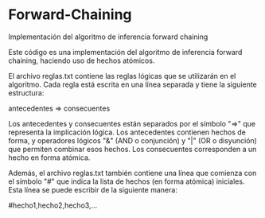 # Forward-Chaining
Implementación del algoritmo de inferencia forward chaining

Este código es una implementación del algoritmo de inferencia forward chaining, haciendo uso de hechos atómicos.

El archivo reglas.txt contiene las reglas lógicas que se utilizarán en el algoritmo. Cada regla está escrita en una línea separada y tiene la siguiente estructura:

antecedentes => consecuentes

Los antecedentes y consecuentes están separados por el símbolo "=>" que representa la implicación lógica. Los antecedentes contienen hechos de forma, y operadores lógicos "&" (AND o conjunción) y "|" (OR o disyunción) que permiten combinar esos hechos. Los consecuentes corresponden a un hecho en forma atómica.

Además, el archivo reglas.txt también contiene una línea que comienza con el símbolo "#" que indica la lista de hechos (en forma atómica) iniciales. Esta línea se puede escribir de la siguiente manera:

#hecho1,hecho2,hecho3,...
